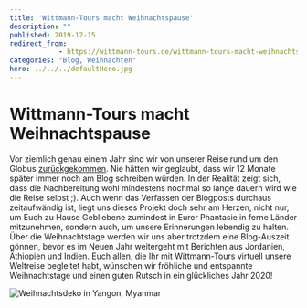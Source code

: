 ```yaml
---
title: 'Wittmann-Tours macht Weihnachtspause'
description: ""
published: 2019-12-15
redirect_from: 
            - https://wittmann-tours.de/wittmann-tours-macht-weihnachtspause/
categories: "Blog, Weihnachten"
hero: ../../../defaultHero.jpg
---
```

# Wittmann-Tours macht Weihnachtspause

Vor ziemlich genau einem Jahr sind wir von unserer Reise rund um den Globus [zurückgekommen](http://wittmann-tours.de/zurueck-in-deutschland-home-sweet-home/). Nie hätten wir geglaubt, dass wir 12 Monate später immer noch am Blog schreiben würden. In der Realität zeigt sich, dass die Nachbereitung wohl mindestens nochmal so lange dauern wird wie die Reise selbst ;). Auch wenn das Verfassen der Blogposts durchaus zeitaufwändig ist, liegt uns dieses Projekt doch sehr am Herzen, nicht nur, um Euch zu Hause Gebliebene zumindest in Eurer Phantasie in ferne Länder mitzunehmen, sondern auch, um unsere Erinnerungen lebendig zu halten. Über die Weihnachtstage werden wir uns aber trotzdem eine Blog-Auszeit gönnen, bevor es im Neuen Jahr weitergeht mit Berichten aus Jordanien, Äthiopien und Indien. Euch allen, die Ihr mit Wittmann-Tours virtuell unsere Weltreise begleitet habt, wünschen wir fröhliche und entspannte Weihnachtstage und einen guten Rutsch in ein glückliches Jahr 2020!

![Weihnachtsdeko in Yangon, Myanmar](http://wittmann-tours.de/wp-content/uploads/2017/12/CW-20171127-100909-2870-1-1024x683.jpg)
